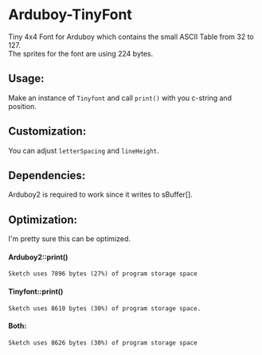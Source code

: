 # Arduboy-TinyFont  
Tiny 4x4 Font for Arduboy which contains the small ASCII Table from 32 to 127.  
The sprites for the font are using 224 bytes.

## Usage:
Make an instance of `Tinyfont` and call `print()` with you c-string and position.

## Customization:
You can adjust `letterSpacing` and `lineHeight`.

## Dependencies:
Arduboy2 is required to work since it writes to sBuffer[].

## Optimization:
I'm pretty sure this can be optimized.

#### Arduboy2::print()
`Sketch uses 7896 bytes (27%) of program storage space`

#### Tinyfont::print()
`Sketch uses 8610 bytes (30%) of program storage space.`

#### Both:
`Sketch uses 8626 bytes (30%) of program storage space`
